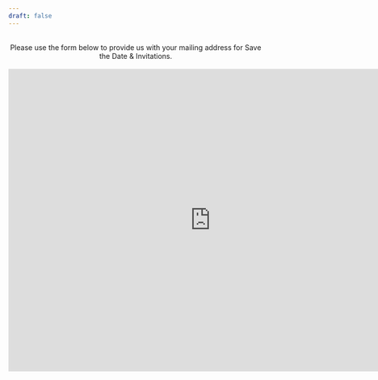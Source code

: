 ```yaml
---
draft: false
---
```



<div style="text-align: center;">
<br>
Please use the form below to provide us with your mailing address for Save the Date & Invitations.
<br>
<br>

<iframe src="https://form.victorianobennett.wedding/www/rsvp" style="border:0px #ffffff none;" name="myiFrame" scrolling="no" frameborder="1" marginheight="0px" marginwidth="0px" height="600px" width="800px" allowfullscreen></iframe>


</p>

</div>
